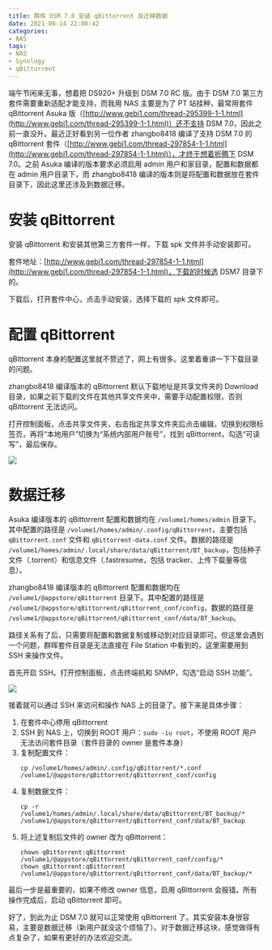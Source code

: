 ```yaml
---
title: 群晖 DSM 7.0 安装 qBittorrent 及迁移数据
date: 2021-06-14 22:00:42
categories:
- NAS
tags:
- NAS
- Synology
- qBittorrent
---
```


端午节闲来无事，想着把 DS920+ 升级到 DSM 7.0 RC 版。由于 DSM 7.0 第三方套件需要重新适配才能支持，而我用 NAS 主要是为了 PT 站挂种，最常用套件 qBittorrent Asuka 版（[http://www.gebi1.com/thread-295399-1-1.html](http://www.gebi1.com/thread-295399-1-1.html)）还不支持 DSM 7.0，因此之前一直没升。最近正好看到另一位作者 zhangbo8418 编译了支持 DSM 7.0 的 qBittorrent 套件（[http://www.gebi1.com/thread-297854-1-1.html](http://www.gebi1.com/thread-297854-1-1.html)），才终于想着折腾下 DSM 7.0。之前 Asuka 编译的版本要求必须启用 admin 用户和家目录，配置和数据都在 admin 用户目录下，而 zhangbo8418 编译的版本则是将配置和数据放在套件目录下，因此这里还涉及到数据迁移。

<!-- more -->

# 安装 qBittorrent

安装 qBittorrent 和安装其他第三方套件一样，下载 spk 文件并手动安装即可。

套件地址：[http://www.gebi1.com/thread-297854-1-1.html](http://www.gebi1.com/thread-297854-1-1.html)，下载的时候选 DSM7 目录下的。

下载后，打开套件中心，点击手动安装，选择下载的 spk 文件即可。

# 配置 qBittorrent

qBittorrent 本身的配置这里就不赘述了，网上有很多。这里着重讲一下下载目录的问题。

zhangbo8418 编译版本的 qBittorrent 默认下载地址是共享文件夹的 Download 目录，如果之前下载的文件在其他共享文件夹中，需要手动配置权限，否则 qBittorrent 无法访问。

打开控制面板，点击共享文件夹，右击指定共享文件夹后点击编辑，切换到权限标签页，再将“本地用户”切换为“系统内部用户账号”，找到 qBittorrent，勾选“可读写”，最后保存。

![](/images/Synology-DSM-7-Install-qBittorrent-and-Migrate-Data/1.png)

# 数据迁移

Asuka 编译版本的 qBittorrent 配置和数据均在 `/volume1/homes/admin` 目录下。其中配置的路径是 `/volume1/homes/admin/.config/qBittorrent`，主要包括 `qBittorrent.conf` 文件和 `qBittorrent-data.conf` 文件。数据的路径是 `/volume1/homes/admin/.local/share/data/qBittorrent/BT_backup`，包括种子文件（.torrent）和信息文件（.fastresume，包括 tracker、上传下载量等信息）。

zhangbo8418 编译版本的 qBittorrent 配置和数据均在 `/volume1/@appstore/qBittorrent` 目录下。其中配置的路径是 `/volume1/@appstore/qBittorrent/qBittorrent_conf/config`，数据的路径是 `/volume1/@appstore/qBittorrent/qBittorrent_conf/data/BT_backup`。

路径关系有了后，只需要将配置和数据复制或移动到对应目录即可。但这里会遇到一个问题，群晖套件目录是无法直接在 File Station 中看到的，这里需要用到 SSH 来操作文件。

首先开启 SSH。打开控制面板，点击终端机和 SNMP，勾选“启动 SSH 功能”。

![](/images/Synology-DSM-7-Install-qBittorrent-and-Migrate-Data/2.png)

接着就可以通过 SSH 来访问和操作 NAS 上的目录了。接下来是具体步骤：

1. 在套件中心停用 qBittorrent
2. SSH 到 NAS 上，切换到 ROOT 用户：`sudo -iu root`，不使用 ROOT 用户无法访问套件目录（套件目录的 owner 是套件本身）
3. 复制配置文件：
   ```
   cp /volume1/homes/admin/.config/qBittorrent/*.conf /volume1/@appstore/qBittorrent/qBittorrent_conf/config
   ```
4. 复制数据文件：
   ```
   cp -r /volume1/homes/admin/.local/share/data/qBittorrent/BT_backup/* /volume1/@appstore/qBittorrent/qBittorrent_conf/data/BT_backup
   ```
5. 将上述复制后文件的 owner 改为 qBittorrent：
   ```
   chown qBittorrent:qBittorrent /volume1/@appstore/qBittorrent/qBittorrent_conf/config/*
   chown qBittorrent:qBittorrent /volume1/@appstore/qBittorrent/qBittorrent_conf/data/BT_backup/*
   ```

最后一步是最重要的，如果不修改 owner 信息，启用 qBittorrent 会报错。所有操作完成后，启动 qBittorrent 即可。

好了，到此为止 DSM 7.0 就可以正常使用 qBittorrent 了。其实安装本身很容易，主要是数据迁移（新用户就没这个烦恼了）。对于数据迁移这块，感觉做得有点复杂了，如果有更好的办法欢迎交流。
